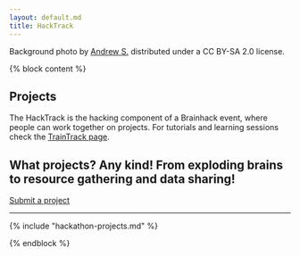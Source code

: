 ```yaml
---
layout: default.md
title: HackTrack
---
```

<div class="photo-credits">
  Background photo by
  <a href="https://flic.kr/p/p2RasG" target="_blank" rel="noopener">Andrew S.</a>
  distributed under a
  <a href="https://creativecommons.org/licenses/by-sa/2.0/" target="_blank" rel="noopener"><i class="fab fa-creative-commons"></i><i class="fa-brands fa-creative-commons-by"></i><i class="fa-brands fa-creative-commons-sa"></i></a>
  CC BY-SA 2.0 license.
</div>

<!-- set background image -->
<style>
  body {
    background: url('../_img/background_imgs/brisbane_3.jpg') no-repeat center center/cover;
  }
</style>

<section class="content">

{% block content %}

# Projects

The HackTrack is the hacking component of a Brainhack event, where people can work together on projects.
For tutorials and learning sessions check the [TrainTrack page](/traintrack).

## What projects? Any kind! From exploding brains to resource gathering and data sharing!

<div class="submit-projects-container">
  <a class="submit-projects-button" href="https://github.com/ohbm/hackathon2025/issues/new?assignees=bhvieira&labels=Hackathon+Project&projects=&template=brainhack-hacktrack-project.yml&title=%3CMy+Project+Name%3E">
    Submit a project
  </a>
</div>

---

{% include "hackathon-projects.md" %}

{% endblock %}

</section>